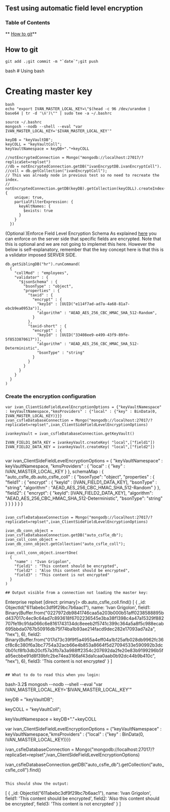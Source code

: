 ## Test using automatic field level encryption 

### Table of Contents
** [How to git](#how-to-git)**<br>


## How to git 
```
git add .;git commit -m "`date`";git push
```

bash # Using bash
# Creating master key
```
bash
echo "export IVAN_MASTER_LOCAL_KEY=\"$(head -c 96 /dev/urandom | base64 | tr -d '\n')\"" | sudo tee -a ~/.bashrc

source ~/.bashrc
mongosh --nodb --shell --eval "var IVAN_MASTER_LOCAL_KEY='$IVAN_MASTER_LOCAL_KEY'"

keyDB = "keyVaultDB";
keyCOLL = "keyVaultColl";
keyVaultNamespace = keyDB+"."+keyCOLL

//notEncryptedConnection = Mongo("mongodb://localhost:27017/?replicaSet=replset")
//db = notEncryptedConnection.getDB("ivanEncryptDB.ivanEncryptColl").
//coll = db.getCollection("ivanEncryptColl");
// This was already node in previous test so no need to recreate the index.
// notEncryptedConnection.getDB(keyDB).getCollection(keyCOLL).createIndex({keyAltNames:1}, {
    unique: true,
    partialFilterExpression: {
      keyAltNames: {
        $exists: true
      }
    }
  })
```

(Optional )Enforce Field Level Encryption Schema
As explained [here](https://docs.mongodb.com/manual/core/security-client-side-encryption/#enforce-field-level-encryption-schema) you can enforce on the server side that specific fields are encrypted.
Note that this is optional and we are not going to implemet this here. However the below is self-explanatory, remember that the key concept here is that this is a vslidator imposed SERVER SIDE.
```
db.getSiblingDB("hr").runCommand(
  {
    "collMod" : "employees",
    "validator" : {
      "$jsonSchema" : {
        "bsonType" : "object",
        "properties" : {
          "taxid" : {
            "encrypt" : {
              "keyId" : [UUID("e114f7ad-ad7a-4a68-81a7-ebcb9ea0953a")],
              "algorithm" : "AEAD_AES_256_CBC_HMAC_SHA_512-Random",
            }
          },
          "taxid-short" : {
            "encrypt" : {
              "keyId" : [UUID("33408ee9-e499-43f9-89fe-5f8533870617")],
              "algorithm" : "AEAD_AES_256_CBC_HMAC_SHA_512-Deterministic",
              "bsonType" : "string"
            }
          }
        }
      }
    }
  }
)
```


### Create the encryption configuration
```
var ivan_ClientSideFieldLevelEncryptionOptions = {"keyVaultNamespace" : keyVaultNamespace,"kmsProviders" : {"local" : {"key" : BinData(0, IVAN_MASTER_LOCAL_KEY)}}}
ivan_csfleDatabaseConnection = Mongo("mongodb://localhost:27017/?replicaSet=replset",ivan_ClientSideFieldLevelEncryptionOptions)

ivankeyVault = ivan_csfleDatabaseConnection.getKeyVault()

IVAN_FIELD1_DATA_KEY = ivankeyVault.createKey( "local",["field1"])
IVAN_FIELD2_DATA_KEY = ivankeyVault.createKey( "local",["field2"])


```
var ivan_ClientSideFieldLevelEncryptionOptions = {
  "keyVaultNamespace" : keyVaultNamespace,
  "kmsProviders" : {
    "local" : {
      "key" : IVAN_MASTER_LOCAL_KEY
    }
  },
  schemaMap : {
    "auto_csfle_db.auto_csfle_coll" : {
      "bsonType": "object",
      "properties" : {
        "field1" : {
          "encrypt" : {
            "keyId" : [IVAN_FIELD1_DATA_KEY],
            "bsonType" : "string",
            "algorithm" : "AEAD_AES_256_CBC_HMAC_SHA_512-Random"
          }
        },
        "field2": {
          "encrypt": {
            "keyId": [IVAN_FIELD2_DATA_KEY],
            "algorithm": "AEAD_AES_256_CBC_HMAC_SHA_512-Deterministic",
            "bsonType": "string"
          }
        }
      }
    }
  }
}
```

ivan_csfleDatabaseConnection = Mongo("mongodb://localhost:27017/?replicaSet=replset",ivan_ClientSideFieldLevelEncryptionOptions)

ivan_db_conn_object = ivan_csfleDatabaseConnection.getDB("auto_csfle_db");
ivan_coll_conn_object = ivan_db_conn_object.getCollection("auto_csfle_coll");

ivan_coll_conn_object.insertOne(
  {
    "name" : "Ivan Grigolon",
    "field1" : "This content should be encrypted",
    "field2" : "Also this content should be encrypted",
    "field3" : "This content is not encrypted"
  }
)

## Output visible from a connection not loading the master key:

```
Enterprise replset [direct: primary]> db.auto_csfle_coll.find()
[
  {
    _id: ObjectId("611abebc3df9f29bc7b6aac1"),
    name: 'Ivan Grigolon',
    field1: Binary(Buffer.from("0227972db9841746caa5a203b000b51aff0238588895bd437017c4ec9c64ad7c893618f6702236545e3ba38f1398c4a47a15329f882707fe19c91da066c6e8161743134dc8eeeb2f5741c399c364a5a8f5c988ecab695bbda0767b50916db75f74ba1b93ae214facd9dec282e17093ad7a2a", "hex"), 6),
    field2: Binary(Buffer.from("017d73c39f9f5a4955a4eff04a1b125afb028db9962fc36cf8c8c380f6a3bc7754a32acb66e4b853a8664f5d27094533e590992b3dc0b01cf8fb3db20cf57a3fb7a3a988ff2354c207692da2fe20e83b9199296b5fa95ecbbe91d8f39bfc2be74ea3166af43da1caa0aab0b92dc44b9b410c", "hex"), 6),
    field3: 'This content is not encrypted'
  }
]
```

## What to do to read this when you login:
```
bash-3.2$ mongosh --nodb --shell --eval "var IVAN_MASTER_LOCAL_KEY='$IVAN_MASTER_LOCAL_KEY'"

keyDB = "keyVaultDB";

keyCOLL = "keyVaultColl";

keyVaultNamespace = keyDB+"."+keyCOLL

var ivan_ClientSideFieldLevelEncryptionOptions = {"keyVaultNamespace" : keyVaultNamespace,"kmsProviders" : {"local" : {"key" : BinData(0, IVAN_MASTER_LOCAL_KEY)}}}

ivan_csfleDatabaseConnection = Mongo("mongodb://localhost:27017/?replicaSet=replset",ivan_ClientSideFieldLevelEncryptionOptions)

ivan_csfleDatabaseConnection.getDB("auto_csfle_db").getCollection("auto_csfle_coll").find()
```

This should show the output:
```
[
  {
    _id: ObjectId("611abebc3df9f29bc7b6aac1"),
    name: 'Ivan Grigolon',
    field1: 'This content should be encrypted',
    field2: 'Also this content should be encrypted',
    field3: 'This content is not encrypted'
  }
]
```

